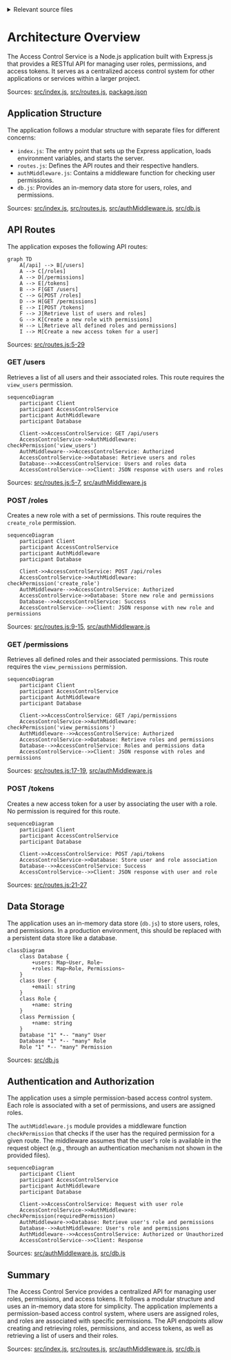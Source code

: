 <details>
<summary>Relevant source files</summary>

The following files were used as context for generating this wiki page:

- [src/index.js](https://github.com/aanickode/access-control-service/blob/main/src/index.js)
- [src/routes.js](https://github.com/aanickode/access-control-service/blob/main/src/routes.js)
- [src/authMiddleware.js](https://github.com/aanickode/access-control-service/blob/main/src/authMiddleware.js)
- [src/db.js](https://github.com/aanickode/access-control-service/blob/main/src/db.js)
- [package.json](https://github.com/aanickode/access-control-service/blob/main/package.json)
</details>

# Architecture Overview

The Access Control Service is a Node.js application built with Express.js that provides a RESTful API for managing user roles, permissions, and access tokens. It serves as a centralized access control system for other applications or services within a larger project.

Sources: [src/index.js](), [src/routes.js](), [package.json]()

## Application Structure

The application follows a modular structure with separate files for different concerns:

- `index.js`: The entry point that sets up the Express application, loads environment variables, and starts the server.
- `routes.js`: Defines the API routes and their respective handlers.
- `authMiddleware.js`: Contains a middleware function for checking user permissions.
- `db.js`: Provides an in-memory data store for users, roles, and permissions.

Sources: [src/index.js](), [src/routes.js](), [src/authMiddleware.js](), [src/db.js]()

## API Routes

The application exposes the following API routes:

```mermaid
graph TD
    A[/api] --> B[/users]
    A --> C[/roles]
    A --> D[/permissions]
    A --> E[/tokens]
    B --> F[GET /users]
    C --> G[POST /roles]
    D --> H[GET /permissions]
    E --> I[POST /tokens]
    F --> J[Retrieve list of users and roles]
    G --> K[Create a new role with permissions]
    H --> L[Retrieve all defined roles and permissions]
    I --> M[Create a new access token for a user]
```

Sources: [src/routes.js:5-29]()

### GET /users

Retrieves a list of all users and their associated roles. This route requires the `view_users` permission.

```mermaid
sequenceDiagram
    participant Client
    participant AccessControlService
    participant AuthMiddleware
    participant Database

    Client->>AccessControlService: GET /api/users
    AccessControlService->>AuthMiddleware: checkPermission('view_users')
    AuthMiddleware-->>AccessControlService: Authorized
    AccessControlService->>Database: Retrieve users and roles
    Database-->>AccessControlService: Users and roles data
    AccessControlService-->>Client: JSON response with users and roles
```

Sources: [src/routes.js:5-7](), [src/authMiddleware.js]()

### POST /roles

Creates a new role with a set of permissions. This route requires the `create_role` permission.

```mermaid
sequenceDiagram
    participant Client
    participant AccessControlService
    participant AuthMiddleware
    participant Database

    Client->>AccessControlService: POST /api/roles
    AccessControlService->>AuthMiddleware: checkPermission('create_role')
    AuthMiddleware-->>AccessControlService: Authorized
    AccessControlService->>Database: Store new role and permissions
    Database-->>AccessControlService: Success
    AccessControlService-->>Client: JSON response with new role and permissions
```

Sources: [src/routes.js:9-15](), [src/authMiddleware.js]()

### GET /permissions

Retrieves all defined roles and their associated permissions. This route requires the `view_permissions` permission.

```mermaid
sequenceDiagram
    participant Client
    participant AccessControlService
    participant AuthMiddleware
    participant Database

    Client->>AccessControlService: GET /api/permissions
    AccessControlService->>AuthMiddleware: checkPermission('view_permissions')
    AuthMiddleware-->>AccessControlService: Authorized
    AccessControlService->>Database: Retrieve roles and permissions
    Database-->>AccessControlService: Roles and permissions data
    AccessControlService-->>Client: JSON response with roles and permissions
```

Sources: [src/routes.js:17-19](), [src/authMiddleware.js]()

### POST /tokens

Creates a new access token for a user by associating the user with a role. No permission is required for this route.

```mermaid
sequenceDiagram
    participant Client
    participant AccessControlService
    participant Database

    Client->>AccessControlService: POST /api/tokens
    AccessControlService->>Database: Store user and role association
    Database-->>AccessControlService: Success
    AccessControlService-->>Client: JSON response with user and role
```

Sources: [src/routes.js:21-27]()

## Data Storage

The application uses an in-memory data store (`db.js`) to store users, roles, and permissions. In a production environment, this should be replaced with a persistent data store like a database.

```mermaid
classDiagram
    class Database {
        +users: Map~User, Role~
        +roles: Map~Role, Permissions~
    }
    class User {
        +email: string
    }
    class Role {
        +name: string
    }
    class Permission {
        +name: string
    }
    Database "1" *-- "many" User
    Database "1" *-- "many" Role
    Role "1" *-- "many" Permission
```

Sources: [src/db.js]()

## Authentication and Authorization

The application uses a simple permission-based access control system. Each role is associated with a set of permissions, and users are assigned roles.

The `authMiddleware.js` module provides a middleware function `checkPermission` that checks if the user has the required permission for a given route. The middleware assumes that the user's role is available in the request object (e.g., through an authentication mechanism not shown in the provided files).

```mermaid
sequenceDiagram
    participant Client
    participant AccessControlService
    participant AuthMiddleware
    participant Database

    Client->>AccessControlService: Request with user role
    AccessControlService->>AuthMiddleware: checkPermission(requiredPermission)
    AuthMiddleware->>Database: Retrieve user's role and permissions
    Database-->>AuthMiddleware: User's role and permissions
    AuthMiddleware-->>AccessControlService: Authorized or Unauthorized
    AccessControlService-->>Client: Response
```

Sources: [src/authMiddleware.js](), [src/db.js]()

## Summary

The Access Control Service provides a centralized API for managing user roles, permissions, and access tokens. It follows a modular structure and uses an in-memory data store for simplicity. The application implements a permission-based access control system, where users are assigned roles, and roles are associated with specific permissions. The API endpoints allow creating and retrieving roles, permissions, and access tokens, as well as retrieving a list of users and their roles.

Sources: [src/index.js](), [src/routes.js](), [src/authMiddleware.js](), [src/db.js]()